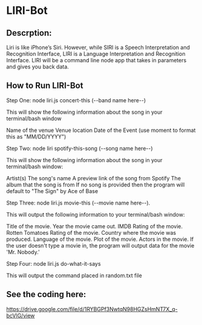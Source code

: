 # LIRI-Bot

## Descrption:
Liri is like iPhone’s Siri. However, while SIRI is a Speech Interpretation and Recognition Interface, LIRI is a Language Interpretation and Recognition Interface. LIRI will be a command line node app that takes in parameters and gives you back data.<br>

## How to Run LIRI-Bot
Step One: node liri.js concert-this (--band name here--)

This will show the following information about the song in your terminal/bash window

Name of the venue
Venue location
Date of the Event (use moment to format this as "MM/DD/YYYY")

Step Two: node liri spotify-this-song (--song name here--)

This will show the following information about the song in your terminal/bash window:

Artist(s)
The song's name
A preview link of the song from Spotify
The album that the song is from
If no song is provided then the program will default to "The Sign" by Ace of Base

Step Three: node liri.js movie-this (--movie name here--).

This will output the following information to your terminal/bash window:

 Title of the movie.
 Year the movie came out.
 IMDB Rating of the movie.
 Rotten Tomatoes Rating of the movie.
 Country where the movie was produced.
 Language of the movie.
 Plot of the movie.
 Actors in the movie.
 If the user doesn't type a movie in, the program will output data for the movie 'Mr. Nobody.'

Step Four: node liri.js do-what-it-says

This will output the command placed in random.txt file

## See the coding here: 
https://drive.google.com/file/d/1RYBGPf3NwtqN98HGZsHmNT7X_q-bcVlG/view